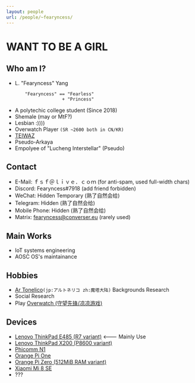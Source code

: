 ```yaml
---
layout: people
url: /people/~fearyncess/
---
```


WANT TO BE A GIRL
===================

Who am I?
-----------
- L. "Fearyncess" Yang 
```
       "Fearyncess" == "Fearless"
                     + "Princess"
```
- A polytechic college student (Since 2018)
- Shemale (may or MtF?)
- Lesbian :))))
- Overwatch Player `(SR ~2600 both in CN/KR)`
- [TEIWAZ](https://artonelico.fandom.com/wiki/Mir)
- Pseudo-Arkaya
- Empolyee of "Lucheng Interstellar" (Pseudo)

Contact
---------
- E-Mail: ｆｓｆ＠ｌｉｖｅ．ｃｏｍ (for anti-spam, used full-width chars)
- Discord: Fearyncess#7918 (add friend forbidden)
- WeChat: Hidden Temporary (熟了自然会给)
- Telegram: Hidden (熟了自然会给)
- Mobile Phone: Hidden (熟了自然会给)
- Matrix: fearyncess@converser.eu (rarely used)

Main Works
------------
- IoT systems engineering
- AOSC OS's maintainance

<!--
Dev Stacks
------------
- C
- Rust
- NodeJS
- Web Design (HTML5/CSS)
- Python
- Scheme
- C#
-->

Hobbies 
---------
- [Ar Tonelico](https://en.wikipedia.org/wiki/Ar_tonelico)`(jp:アルトネリコ zh:魔塔大陆)` Backgrounds Research
- Social Research
- Play [Overwatch (守望先锋/凉凉游戏)](https://playoverwatch.com)

Devices
---------
- [Lenovo ThinkPad E485 (R7 variant)](https://www.thinkwiki.org/wiki/Category:E485)  <--- Mainly Use
- [Lenovo ThinkPad X200 (P8600 variant)](https://www.thinkwiki.org/wiki/Category:X200)
- [Phicomm N1](https://www.cnx-software.com/2019/03/11/phicomm-n1-tv-box-linux-distributions/)
- [Orange Pi One](https://linux-sunxi.org/Xunlong_Orange_Pi_One)
- [Orange Pi Zero (512MiB RAM variant)](https://linux-sunxi.org/Xunlong_Orange_Pi_Zero)
- [Xiaomi Mi 8 SE](https://www.gsmarena.com/xiaomi_mi_8_se-9219.php)
- ???

